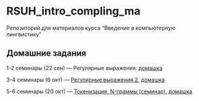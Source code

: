# RSUH_intro_compling_ma
Репозиторий для материалов курса "Введение в компьютерную лингвистику"

## Домашние задания

1-2 семинары (22 сен) — Регулярные выражения: [домашка](https://github.com/volina092/RSUH_intro_compling_ma/blob/master/1%20%D1%81%D0%B5%D0%BC%D0%B8%D0%BD%D0%B0%D1%80%20(%D0%A0%D0%B5%D0%B3%D1%83%D0%BB%D1%8F%D1%80%D0%BD%D1%8B%D0%B5%20%D0%B2%D1%8B%D1%80%D0%B0%D0%B6%D0%B5%D0%BD%D0%B8%D1%8F)/%D0%94%D0%BE%D0%BC%D0%B0%D1%88%D0%BD%D0%B5%D0%B5%20%D0%B7%D0%B0%D0%B4%D0%B0%D0%BD%D0%B8%D0%B5.md)

3-4 семинары (6 окт) — [Регулярные выражения 2](https://colab.research.google.com/drive/1ErRo21iMpnSQK2ZwGJZvw2hqqTu7Kzrv?usp=drive_link), [домашка](https://colab.research.google.com/drive/1SiudLEIw9iAOLItQIDLhjgRBlpm1Tbj4?usp=sharing)

5-6 семинары (20 окт) — [Токенизация, N-граммы (семинар)](https://colab.research.google.com/drive/1UHBeVI6GlVS6ZPfZfe5dhunZpxZkoAMo), [домашка](https://colab.research.google.com/drive/1QmxtZ1mEgw6LZcq-jF4Zvl3jnJefWTA7?usp=sharing) 
